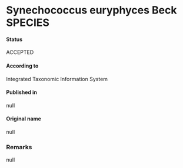 # Synechococcus euryphyces Beck SPECIES

#### Status
ACCEPTED

#### According to
Integrated Taxonomic Information System

#### Published in
null

#### Original name
null

### Remarks
null